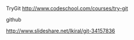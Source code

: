 TryGit http://www.codeschool.com/courses/try-git

github

http://www.slideshare.net/lkiral/git-34157836
